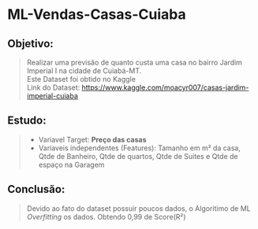 # ML-Vendas-Casas-Cuiaba

## Objetivo: 
> Realizar uma previsão de quanto custa uma casa no bairro Jardim Imperial I na cidade de Cuiabá-MT.</br>
> Este Dataset foi obtido no Kaggle</br>
> Link do Dataset: https://www.kaggle.com/moacyr007/casas-jardim-imperial-cuiaba
> 
## Estudo:
>* Variavel Target: **Preço das casas**
>* Variaveis independentes (Features): Tamanho em m² da casa, Qtde de Banheiro, Qtde de quartos, Qtde de Suites e Qtde de espaço na Garagem


## Conclusão: 
> Devido ao fato do dataset possuir poucos dados, o Algoritimo de ML
> _Overfitting_ os dados. Obtendo 0,99 de Score(R²)
